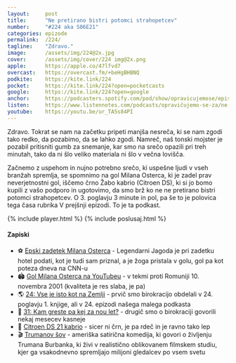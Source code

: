 ```yaml
---
layout: 	post
title:  	"Ne pretirano bistri potomci strahopetcev"
number: 	"#224 aka S06E21"
categories:	epizode
permalink:	/224/
tagline: 	"Zdravo."
image:		/assets/img/224@2x.jpg
cover:		/assets/img/cover/224 img@2x.png
apple:		https://apple.co/47lfvd7
overcast:	https://overcast.fm/+beHgBHBNQ
podkite:	https://kite.link/224
pocket:		https://kite.link/224?open=pocketcasts
google:		https://kite.link/224?open=google
anchor:		https://podcasters.spotify.com/pod/show/opravicujemose/episodes/Ne-pretirano-bistri-potomci-strahopetcev-e2o58n4
listen:		https://www.listennotes.com/podcasts/opravičujemo-se-za/ne-pretirano-bistri-potomci-9CHchmFzs0_/embed/
youtube:	https://youtu.be/ur_TA5s84PI
---
```


Zdravo. Tokrat se nam na začetku pripeti manjša nesreča, ki se nam zgodi tako redko, da pozabimo, da se lahko zgodi. Namreč, naš tonski mojster je pozabil pritisniti gumb za snemanje, kar smo na srečo opazili pri treh minutah, tako da ni šlo veliko materiala ni šlo v večna lovišča. 

Začnemo z uspehom in nujno potrebno srečo, ki uspešne ljudi v vseh branžah spremlja, se spomnimo na gol Milana Osterca, ki je zadel prav neverjetnostni gol, iščemo črno Žabo kabrio (Citroen DS), ki si jo bomo kupili z vašo podporo in ugotovimo, da smo brž ko ne ne pretirano bistri potomci strahopetcev. O 3. poglavju 3 minute in pol, pa še to je polovica tega časa rubrika V prejšnji epizodi. To je ta podkast. 

{% include player.html %}
{% include poslusaj.html %}

<!--break-->

#### Zapiski

- ⚽️ [Epski zadetek Milana Osterca](https://siol.net/sportal/nogomet/10-november-2001-milan-osterc-565535) - Legendarni Jagoda je pri zadetku hotel podati, kot je tudi sam priznal, a je žoga pristala v golu, gol pa kot poteza dneva na CNN-u 
- 🏟️ [Gol Milana Osterca na YouTubeu](https://www.youtube.com/watch?v=ooKTw-rWrWU) - v tekmi proti Romuniji 10. novembra 2001 (kvaliteta je res slaba, je pa) 
- 🌎 [24: Vse je isto kot na Zemlji](https://opravicujemo.se/024/) - prvič smo birokracijo obdelali v 24. poglavju 1. knjige, ali v 24. epizodi našega malega podkasta 
- 🎊 [31: Kam greste pa kej za nou let?](https://opravicujemo.se/031/) - drugič smo o birokraciji govorili nekaj mesecev kasneje 
- 🚗 [Citroen DS 21 kabrio](https://www.carandclassic.com/car/C1756074) - sicer ni črn, je pa rdeč in je ravno tako lep 
- 🎬 [Trumanov šov](https://sl.wikipedia.org/wiki/Trumanov_show) -  ameriška satirična komedija, ki govori o življenju Trumana Burbanka, ki živi v realistično oblikovanem filmskem studiu, kjer ga vsakodnevno spremljajo milijoni gledalcev po vsem svetu 